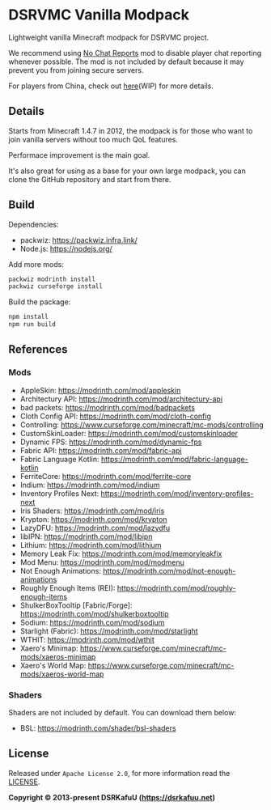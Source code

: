 # DSRVMC Vanilla Modpack

Lightweight vanilla Minecraft modpack for DSRVMC project.

We recommend using [No Chat Reports](https://modrinth.com/mod/no-chat-reports) mod to disable player chat reporting whenever possible. The mod is not included by default because it may prevent you from joining secure servers.

For players from China, check out [here](https://dsrkafuu.net/minecraft)(WIP) for more details.

## Details

Starts from Minecraft 1.4.7 in 2012, the modpack is for those who want to join vanilla servers without too much QoL features.

Performace improvement is the main goal.

It's also great for using as a base for your own large modpack, you can clone the GitHub repository and start from there.

## Build

Dependencies:

- packwiz: https://packwiz.infra.link/
- Node.js: https://nodejs.org/

Add more mods:

```bash
packwiz modrinth install
packwiz curseforge install
```

Build the package:

```bash
npm install
npm run build
```

## References

### Mods

- AppleSkin: https://modrinth.com/mod/appleskin
- Architectury API: https://modrinth.com/mod/architectury-api
- bad packets: https://modrinth.com/mod/badpackets
- Cloth Config API: https://modrinth.com/mod/cloth-config
- Controlling: https://www.curseforge.com/minecraft/mc-mods/controlling
- CustomSkinLoader: https://modrinth.com/mod/customskinloader
- Dynamic FPS: https://modrinth.com/mod/dynamic-fps
- Fabric API: https://modrinth.com/mod/fabric-api
- Fabric Language Kotlin: https://modrinth.com/mod/fabric-language-kotlin
- FerriteCore: https://modrinth.com/mod/ferrite-core
- Indium: https://modrinth.com/mod/indium
- Inventory Profiles Next: https://modrinth.com/mod/inventory-profiles-next
- Iris Shaders: https://modrinth.com/mod/iris
- Krypton: https://modrinth.com/mod/krypton
- LazyDFU: https://modrinth.com/mod/lazydfu
- libIPN: https://modrinth.com/mod/libipn
- Lithium: https://modrinth.com/mod/lithium
- Memory Leak Fix: https://modrinth.com/mod/memoryleakfix
- Mod Menu: https://modrinth.com/mod/modmenu
- Not Enough Animations: https://modrinth.com/mod/not-enough-animations
- Roughly Enough Items (REI): https://modrinth.com/mod/roughly-enough-items
- ShulkerBoxTooltip [Fabric/Forge]: https://modrinth.com/mod/shulkerboxtooltip
- Sodium: https://modrinth.com/mod/sodium
- Starlight (Fabric): https://modrinth.com/mod/starlight
- WTHIT: https://modrinth.com/mod/wthit
- Xaero's Minimap: https://www.curseforge.com/minecraft/mc-mods/xaeros-minimap
- Xaero's World Map: https://www.curseforge.com/minecraft/mc-mods/xaeros-world-map

### Shaders

Shaders are not included by default. You can download them below:

- BSL: https://modrinth.com/shader/bsl-shaders

## License

Released under `Apache License 2.0`, for more information read the [LICENSE](https://github.com/dsrkafuu/dsr-vmc/blob/main/LICENSE).

**Copyright © 2013-present DSRKafuU (<https://dsrkafuu.net>)**
